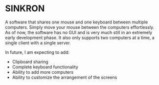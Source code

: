 # SINKRON
 A software that shares one mouse and one keyboard between multiple computers. Simply move your mouse between the computers effortlessly. As of now, the software has no GUI and is very much still in an extremely early development phase. It also only supports two computers at a time, a single client with a single server.
 
 In future, I am expecting to add:
  - Clipboard sharing
  - Complete keyboard functionality
  - Ability to add more computers
  - Ability to customize the arrangement of the screens

